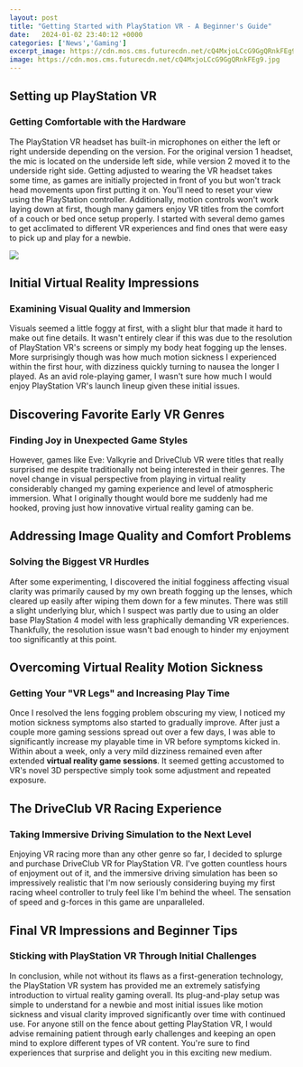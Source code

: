```yaml
---
layout: post
title: "Getting Started with PlayStation VR - A Beginner's Guide"
date:   2024-01-02 23:40:12 +0000
categories: ['News','Gaming']
excerpt_image: https://cdn.mos.cms.futurecdn.net/cQ4MxjoLCcG9GgQRnkFEg9.jpg
image: https://cdn.mos.cms.futurecdn.net/cQ4MxjoLCcG9GgQRnkFEg9.jpg
---
```


##  Setting up PlayStation VR
### **Getting Comfortable with the Hardware**
The PlayStation VR headset has built-in microphones on either the left or right underside depending on the version. For the original version 1 headset, the mic is located on the underside left side, while version 2 moved it to the underside right side. Getting adjusted to wearing the VR headset takes some time, as games are initially projected in front of you but won't track head movements upon first putting it on. You'll need to reset your view using the PlayStation controller. Additionally, motion controls won't work laying down at first, though many gamers enjoy VR titles from the comfort of a couch or bed once setup properly. I started with several demo games to get acclimated to different VR experiences and find ones that were easy to pick up and play for a newbie.

![](https://i.ytimg.com/vi/mgmXCfotGsE/maxresdefault.jpg)
##  **Initial Virtual Reality Impressions**  
### Examining Visual Quality and Immersion  
Visuals seemed a little foggy at first, with a slight blur that made it hard to make out fine details. It wasn't entirely clear if this was due to the resolution of PlayStation VR's screens or simply my body heat fogging up the lenses. More surprisingly though was how much motion sickness I experienced within the first hour, with dizziness quickly turning to nausea the longer I played. As an avid role-playing gamer, I wasn't sure how much I would enjoy PlayStation VR's launch lineup given these initial issues. 
##  **Discovering Favorite Early VR Genres**
### Finding Joy in Unexpected Game Styles    
However, games like Eve: Valkyrie and DriveClub VR were titles that really surprised me despite traditionally not being interested in their genres. The novel change in visual perspective from playing in virtual reality considerably changed my gaming experience and level of atmospheric immersion. What I originally thought would bore me suddenly had me hooked, proving just how innovative virtual reality gaming can be.
##  **Addressing Image Quality and Comfort Problems**  
### Solving the Biggest VR Hurdles    
After some experimenting, I discovered the initial fogginess affecting visual clarity was primarily caused by my own breath fogging up the lenses, which cleared up easily after wiping them down for a few minutes. There was still a slight underlying blur, which I suspect was partly due to using an older base PlayStation 4 model with less graphically demanding VR experiences. Thankfully, the resolution issue wasn't bad enough to hinder my enjoyment too significantly at this point.
##  **Overcoming Virtual Reality Motion Sickness**   
### Getting Your "VR Legs" and Increasing Play Time
Once I resolved the lens fogging problem obscuring my view, I noticed my motion sickness symptoms also started to gradually improve. After just a couple more gaming sessions spread out over a few days, I was able to significantly increase my playable time in VR before symptoms kicked in. Within about a week, only a very mild dizziness remained even after extended **virtual reality game sessions**. It seemed getting accustomed to VR's novel 3D perspective simply took some adjustment and repeated exposure.
##  **The DriveClub VR Racing Experience**    
### Taking Immersive Driving Simulation to the Next Level  
Enjoying VR racing more than any other genre so far, I decided to splurge and purchase DriveClub VR for PlayStation VR. I've gotten countless hours of enjoyment out of it, and the immersive driving simulation has been so impressively realistic that I'm now seriously considering buying my first racing wheel controller to truly feel like I'm behind the wheel. The sensation of speed and g-forces in this game are unparalleled.
##  **Final VR Impressions and Beginner Tips**    
### Sticking with PlayStation VR Through Initial Challenges
In conclusion, while not without its flaws as a first-generation technology, the PlayStation VR system has provided me an extremely satisfying introduction to virtual reality gaming overall. Its plug-and-play setup was simple to understand for a newbie and most initial issues like motion sickness and visual clarity improved significantly over time with continued use. For anyone still on the fence about getting PlayStation VR, I would advise remaining patient through early challenges and keeping an open mind to explore different types of VR content. You're sure to find experiences that surprise and delight you in this exciting new medium.